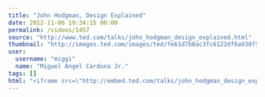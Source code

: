 ```yaml
---
title: "John Hodgman, Design Explained"
date: 2012-11-06 19:34:15 00:00
permalink: /videos/1457
source: "http://www.ted.com/talks/john_hodgman_design_explained.html"
thumbnail: "http://images.ted.com/images/ted/fe61d7b8ac3fc6122df6a930f518d2b7e6e6166a_389x292.jpg"
user:
  username: "miggi"
  name: "Miguel Angel Cardona Jr."
tags: []
html: "<iframe src=\"http://embed.ted.com/talks/john_hodgman_design_explained.html\" width=\"560\" height=\"315\" frameborder=\"0\" scrolling=\"no\" webkitAllowFullScreen mozallowfullscreen allowFullScreen></iframe>"
---
```


